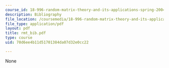 ```yaml
---
course_id: 18-996-random-matrix-theory-and-its-applications-spring-2004
description: Bibliography
file_location: /coursemedia/18-996-random-matrix-theory-and-its-applications-spring-2004/70d6ee4b11d51701384da07d32e0cc22_rmt_bib.pdf
file_type: application/pdf
layout: pdf
title: rmt_bib.pdf
type: course
uid: 70d6ee4b11d51701384da07d32e0cc22

---
```

None
